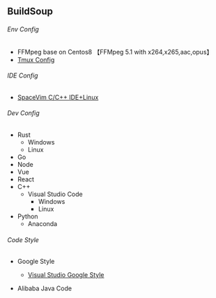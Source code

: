 ## BuildSoup


###### Env Config
   
   * FFMpeg base on Centos8 【FFMpeg 5.1 with x264,x265,aac,opus】
   * [Tmux Config](https://github.com/mrbeardad/DotFiles/blob/master/tmux/tmux.conf)

###### IDE Config

 * [SpaceVim C/C++ IDE+Linux](https://github.com/mrbeardad/SpaceVim) 


###### Dev Config
  * Rust
      * Windows
      * Linux
  * Go
  * Node
  * Vue
  * React
  * C++
      * Visual Studio Code
         * Windows
         * Linux
   * Python
      * Anaconda 
      


###### Code Style

* Google Style
   * [Visual Studio Google Style](https://blog.csdn.net/qq_33101873/article/details/121426522)
   
* Alibaba Java Code 
